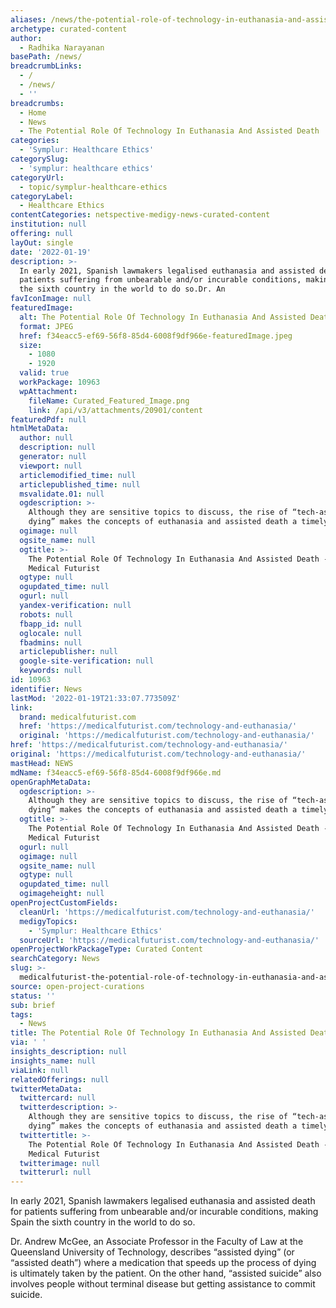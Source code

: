 ```yaml
---
aliases: /news/the-potential-role-of-technology-in-euthanasia-and-assisted-death
archetype: curated-content
author:
  - Radhika Narayanan
basePath: /news/
breadcrumbLinks:
  - /
  - /news/
  - ''
breadcrumbs:
  - Home
  - News
  - The Potential Role Of Technology In Euthanasia And Assisted Death
categories:
  - 'Symplur: Healthcare Ethics'
categorySlug:
  - 'symplur: healthcare ethics'
categoryUrl:
  - topic/symplur-healthcare-ethics
categoryLabel:
  - Healthcare Ethics
contentCategories: netspective-medigy-news-curated-content
institution: null
offering: null
layOut: single
date: '2022-01-19'
description: >-
  In early 2021, Spanish lawmakers legalised euthanasia and assisted death for
  patients suffering from unbearable and/or incurable conditions, making Spain
  the sixth country in the world to do so.Dr. An
favIconImage: null
featuredImage:
  alt: The Potential Role Of Technology In Euthanasia And Assisted Death
  format: JPEG
  href: f34eacc5-ef69-56f8-85d4-6008f9df966e-featuredImage.jpeg
  size:
    - 1080
    - 1920
  valid: true
  workPackage: 10963
  wpAttachment:
    fileName: Curated_Featured_Image.png
    link: /api/v3/attachments/20901/content
featuredPdf: null
htmlMetaData:
  author: null
  description: null
  generator: null
  viewport: null
  articlemodified_time: null
  articlepublished_time: null
  msvalidate.01: null
  ogdescription: >-
    Although they are sensitive topics to discuss, the rise of “tech-assisted
    dying” makes the concepts of euthanasia and assisted death a timely matter.
  ogimage: null
  ogsite_name: null
  ogtitle: >-
    The Potential Role Of Technology In Euthanasia And Assisted Death - The
    Medical Futurist
  ogtype: null
  ogupdated_time: null
  ogurl: null
  yandex-verification: null
  robots: null
  fbapp_id: null
  oglocale: null
  fbadmins: null
  articlepublisher: null
  google-site-verification: null
  keywords: null
id: 10963
identifier: News
lastMod: '2022-01-19T21:33:07.773509Z'
link:
  brand: medicalfuturist.com
  href: 'https://medicalfuturist.com/technology-and-euthanasia/'
  original: 'https://medicalfuturist.com/technology-and-euthanasia/'
href: 'https://medicalfuturist.com/technology-and-euthanasia/'
original: 'https://medicalfuturist.com/technology-and-euthanasia/'
mastHead: NEWS
mdName: f34eacc5-ef69-56f8-85d4-6008f9df966e.md
openGraphMetaData:
  ogdescription: >-
    Although they are sensitive topics to discuss, the rise of “tech-assisted
    dying” makes the concepts of euthanasia and assisted death a timely matter.
  ogtitle: >-
    The Potential Role Of Technology In Euthanasia And Assisted Death - The
    Medical Futurist
  ogurl: null
  ogimage: null
  ogsite_name: null
  ogtype: null
  ogupdated_time: null
  ogimageheight: null
openProjectCustomFields:
  cleanUrl: 'https://medicalfuturist.com/technology-and-euthanasia/'
  medigyTopics:
    - 'Symplur: Healthcare Ethics'
  sourceUrl: 'https://medicalfuturist.com/technology-and-euthanasia/'
openProjectWorkPackageType: Curated Content
searchCategory: News
slug: >-
  medicalfuturist-the-potential-role-of-technology-in-euthanasia-and-assisted-death
source: open-project-curations
status: ''
sub: brief
tags:
  - News
title: The Potential Role Of Technology In Euthanasia And Assisted Death
via: ' '
insights_description: null
insights_name: null
viaLink: null
relatedOfferings: null
twitterMetaData:
  twittercard: null
  twitterdescription: >-
    Although they are sensitive topics to discuss, the rise of “tech-assisted
    dying” makes the concepts of euthanasia and assisted death a timely matter.
  twittertitle: >-
    The Potential Role Of Technology In Euthanasia And Assisted Death - The
    Medical Futurist
  twitterimage: null
  twitterurl: null
---
```

<p>In early 2021, Spanish lawmakers legalised euthanasia and assisted death for patients suffering from unbearable and/or incurable conditions, making Spain the sixth country in the world to do so.</p><p>Dr. Andrew McGee, an Associate Professor in the Faculty of Law at the Queensland University of Technology, describes “assisted dying” (or “assisted death”) where a medication that speeds up the process of dying is ultimately taken by the patient.
On the other hand, “assisted suicide” also involves people without terminal disease but getting assistance to commit suicide.<br>&nbsp;</p>